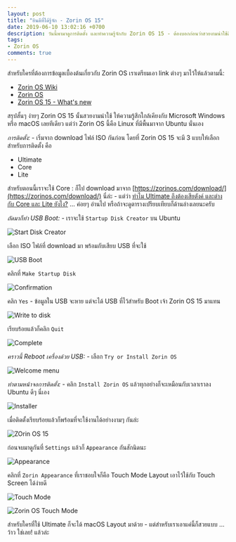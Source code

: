 ```yaml
---
layout: post
title: "ยินดีที่ได้รู้จัก - Zorin OS 15"
date: 2019-06-10 13:02:16 +0700
description: วันนี้พามาดูการติดตั้ง และทำความรู้จักกับ Zorin OS 15 - ต้องบอกก่อนว่าสวยงามน่าใช้ดีทีเดียว
tags:
- Zorin OS
comments: true
---
```

สำหรับใครที่ต้องการข้อมูลเบื้องต้นเกี่ยวกับ Zorin OS เราเตรียมเอา link ต่างๆ มาไว้ให้แล้วตามนี้:
- [Zorin OS Wiki](https://en.wikipedia.org/wiki/Zorin_OS)
- [Zorin OS](https://zorinos.com/)
- [Zorin OS 15 - What's new](https://zoringroup.com/blog/2019/06/05/zorin-os-15-is-here-faster-easier-more-connected/)

สรุปสั้นๆ ง่ายๆ Zorin OS 15 นั้นสวยงามน่าใช้ ให้ความรู้สึกใกล้เคียงกับ Microsoft Windows หรือ macOS เลยทีเดียว แต่ว่า Zorin OS นี้คือ Linux ที่มีพื้นมาจาก Ubuntu นั่นเอง

*การติดตั้ง:* - เริ่มจาก download ไฟล์ ISO กันก่อน โดยที่ Zorin OS 15 จะมี 3 แบบให้เลือกสำหรับการติดตั้ง คือ
- Ultimate
- Core
- Lite

สำหรับตอนนี้เราจะใช้ Core : ก็ไป download มาจาก [https://zorinos.com/download/](https://zorinos.com/download/) นี่ล่ะ - แต่ว่า [ทำไม Ultimate ถึงต้องเสียตังค์ และต่างกับ Core และ Lite ยังไง?](https://zorinos.com/ultimate/) ... ค่อยๆ อ่านไป หรือถ้าจะดูตารางเปรียบเทียบก็ด้านล่างเลยนะครับ

*ถัดมาก็ทำ USB Boot:* - เราจะใช้ `Startup Disk Creator` บน Ubuntu

![Start Disk Creator](https://res.cloudinary.com/sdees-reallife/image/upload/v1559952327/Screenshot_from_2019-06-08_06-58-46.png)

เลือก ISO ไฟล์ที่ download มา พร้อมกับเสียบ USB ที่จะใช้

![USB Boot](https://res.cloudinary.com/sdees-reallife/image/upload/v1559952314/Screenshot_from_2019-06-08_06-57-09.png)

คลิกที่ `Make Startup Disk`

![Confirmation](https://res.cloudinary.com/sdees-reallife/image/upload/v1559952334/Screenshot_from_2019-06-08_06-59-45.png)

คลิก `Yes` - ข้อมูลใน USB จะหาย แต่จะได้ USB ที่ไว้สำหรับ Boot เจ้า Zorin OS 15 มาแทน

![Write to disk](https://res.cloudinary.com/sdees-reallife/image/upload/v1559952433/Screenshot_from_2019-06-08_07-06-26.png)

เรียบร้อยแล้วก็คลิก `Quit`

![Complete](https://res.cloudinary.com/sdees-reallife/image/upload/v1559952439/Screenshot_from_2019-06-08_07-06-51.png)

*คราวนี้ Reboot เครื่องด้วย USB:* - เลือก `Try or Install Zorin OS`

![Welcome menu](https://res.cloudinary.com/sdees-reallife/image/upload/v1560162358/welcome-menu.png)

*ทำตามหน้าจอการติดตั้ง:* - คลิก `Install Zorin OS` แล้วทุกอย่างก็จะเหมือนกับเวลาเราลง Ubuntu ดีๆ นี่เอง

![Installer](https://res.cloudinary.com/sdees-reallife/image/upload/v1560162367/installer.png)

เมื่อติดตั้งเรียบร้อยแล้วก็พร้อมที่จะใช้งานได้อย่างงามๆ กันล่ะ

![ZOrin OS 15](https://res.cloudinary.com/sdees-reallife/image/upload/v1560164338/Screenshot_from_2019-06-10_17-58-30.png)

ก่อนจบมาดูกันที่ `Settings` แล้วก็ `Appearance` กันสักนิดนะ

![Appearance](https://res.cloudinary.com/sdees-reallife/image/upload/v1560157190/Screenshot_from_2019-06-10_15-57-39.png)

คลิกที่ `Zorin Appearance` ที่เราชอบใจก็คือ Touch Mode Layout เอาไว้ใช้กับ Touch Screen ได้ง่ายดี

![Touch Mode](https://res.cloudinary.com/sdees-reallife/image/upload/v1560157209/Screenshot_from_2019-06-10_15-58-42.png)

![Zorin OS Touch Mode](https://res.cloudinary.com/sdees-reallife/image/upload/v1560157217/Screenshot_from_2019-06-10_15-59-05.png)

สำหรับใครที่ใช้ Ultimate ก็จะได้ macOS Layout มาด้วย - แต่สำหรับเราเอาแค่นี้ก็สวยแบบ ... ว้าว ใช่เลย! แล้วล่ะ
